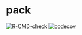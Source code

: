 # pack
 <!-- badges: start -->
 [![R-CMD-check](https://github.com/lingxuko/pack/workflows/R-CMD-check/badge.svg)](https://github.com/lingxuko/pack/actions)
 [![codecov](https://codecov.io/gh/lingxuko/pack/branch/master/graph/badge.svg)](https://codecov.io/gh/lingxuko/pack)
 <!-- badges: end -->
 
 
